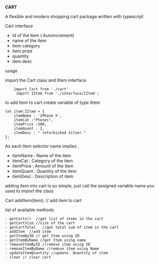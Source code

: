 **CART**

A flexible and modern shopping cart package written with typescript

   Cart interface
   
   - Id of the Item ( Autoincrement)
   - name of the item
   - item category
   - item prize
   - quantity
   - item desc
    
  usage
    
   import the Cart class and IItem interface
        
        import Cart from './cart'
         import IItem from './interface/IItem';
            
to add Item to cart  create variable of type IItem
    
    let item:IItem = {
        itemName : 'IPhone X',
        itemCat :"Phones",
        itemPrice :500,
        itemQuant : 2,
        itemDesc : " refurbished Silver "
    };   
          
As each Item selector name implies , 
   - itemName : Name of the item
   - itemCat :   Category of the item
   - itemPrice : Amount of the item
   - itemQuant : Quantity of the item
   - itemDesc :  Description of item
    
  adding item into cart is so simple, just call the assigned variable name you used to import the class
  

  Cart.addItem(item); // add item to cart
  
list of available methods

    - getCarts()  //get list of items in the cart
    - getCartSize //size of the cart
    - getCartTotal   //get total sum of item in the cart
    - addItem  //add item
    - getItemByID // get Item using ID
    - getItemByName //get Item using name
    - removeItemByID //remove item using ID
    - removeItemByName //remove item using Name
    - updateItemQuantity //update  Quantity of item
    - clear // clear cart
      
 